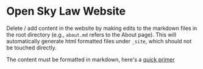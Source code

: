 # Open Sky Law Website 
Delete / add content in the website by making edits to the markdown files in the root directory (e.g., `about.md` refers to the About page). This will automatically generate html formatted files under `_site`, which should not be touched directly.

The content must be formatted in markdown, here's a [quick primer](https://guides.github.com/features/mastering-markdown/)
